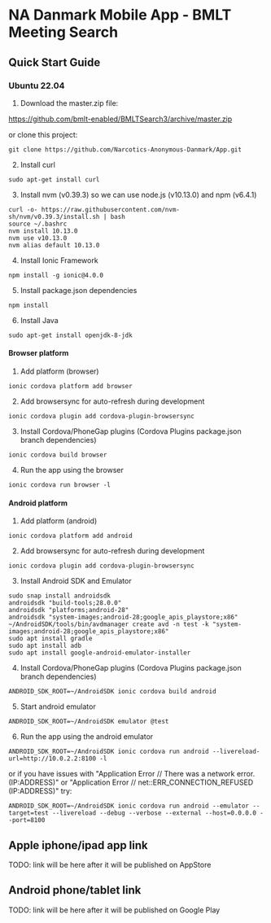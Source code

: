 # NA Danmark Mobile App - BMLT Meeting Search

## Quick Start Guide

### Ubuntu 22.04

1. Download the master.zip file:

https://github.com/bmlt-enabled/BMLTSearch3/archive/master.zip

or clone this project:

```
git clone https://github.com/Narcotics-Anonymous-Danmark/App.git
```

2. Install curl

```
sudo apt-get install curl
```

3. Install nvm (v0.39.3) so we can use node.js (v10.13.0) and npm (v6.4.1)

```
curl -o- https://raw.githubusercontent.com/nvm-sh/nvm/v0.39.3/install.sh | bash
source ~/.bashrc
nvm install 10.13.0
nvm use v10.13.0 
nvm alias default 10.13.0
```

4. Install Ionic Framework

```
npm install -g ionic@4.0.0
```

5. Install package.json dependencies

```
npm install
```

6. Install Java

```
sudo apt-get install openjdk-8-jdk
```

#### Browser platform

1. Add platform (browser)

```
ionic cordova platform add browser
```

2. Add browsersync for auto-refresh during development

```
ionic cordova plugin add cordova-plugin-browsersync
```

3. Install Cordova/PhoneGap plugins (Cordova Plugins package.json branch dependencies)

```
ionic cordova build browser
```

4. Run the app using the browser

```
ionic cordova run browser -l
```

#### Android platform

1. Add platform (android)

```
ionic cordova platform add android
```

2. Add browsersync for auto-refresh during development

```
ionic cordova plugin add cordova-plugin-browsersync
```

3. Install Android SDK and Emulator

```
sudo snap install androidsdk
androidsdk "build-tools;28.0.0"
androidsdk "platforms;android-28"
androidsdk "system-images;android-28;google_apis_playstore;x86"
~/AndroidSDK/tools/bin/avdmanager create avd -n test -k "system-images;android-28;google_apis_playstore;x86"
sudo apt install gradle
sudo apt install adb
sudo apt install google-android-emulator-installer
```

4. Install Cordova/PhoneGap plugins (Cordova Plugins package.json branch dependencies)

```
ANDROID_SDK_ROOT=~/AndroidSDK ionic cordova build android
```

5. Start android emulator

```
ANDROID_SDK_ROOT=~/AndroidSDK emulator @test
```

6. Run the app using the android emulator

```
ANDROID_SDK_ROOT=~/AndroidSDK ionic cordova run android --livereload-url=http://10.0.2.2:8100 -l
```

or if you have issues with "Application Error // There was a network error. (IP:ADDRESS)" or "Application Error // net::ERR_CONNECTION_REFUSED (IP:ADDRESS)" try:

```
ANDROID_SDK_ROOT=~/AndroidSDK ionic cordova run android --emulator --target=test --livereload --debug --verbose --external --host=0.0.0.0 --port=8100
```


## Apple iphone/ipad app link

TODO: link will be here after it will be published on AppStore

## Android phone/tablet link

TODO: link will be here after it will be published on Google Play